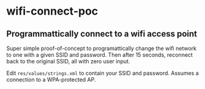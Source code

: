 # wifi-connect-poc
## Programmattically connect to a wifi access point

Super simple proof-of-concept to programattically change the wifi network to one with a given SSID
and password.  Then after 15 seconds, reconnect back to the original SSID, all with zero user input.

Edit `res/values/strings.xml` to contain your SSID and password.  Assumes a connection to a WPA-protected AP.
